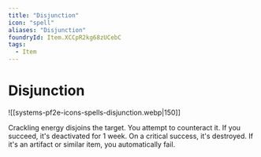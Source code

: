 ```yaml
---
title: "Disjunction"
icon: "spell"
aliases: "Disjunction"
foundryId: Item.XCCpR2kg68zUCebC
tags:
  - Item
---
```


# Disjunction
![[systems-pf2e-icons-spells-disjunction.webp|150]]

Crackling energy disjoins the target. You attempt to counteract it. If you succeed, it's deactivated for 1 week. On a critical success, it's destroyed. If it's an artifact or similar item, you automatically fail.
